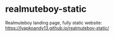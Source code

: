 # realmuteboy-static
Realmuteboy landing page, fully static website: https://lyapkoandy13.github.io/realmuteboy-static/
